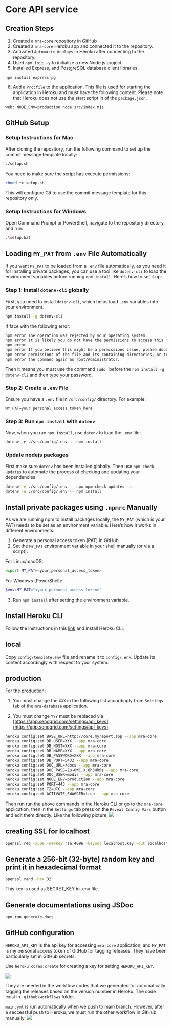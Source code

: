 # Core API service

## Creation Steps
1. Created a `mra-core` repository in GitHub
2. Created a `mra-core` Heroku app and connected it to the repository.
3. Activated `Automatic deploys` in Heroku after connecting to the repository.
4. Used `npm init -y` to initialize a new Node.js project.
5. Installed Express, and PostgreSQL database client libraries.
```
npm install express pg
```
6. Add a `Procfile` to the application. This file is used for starting the application in Heroku and must have the following content.
Please note that Heroku does not use the start script in of the `package.json`.
```
web: NODE_ENV=production node src/index.mjs
``` 


## GitHub Setup

### Setup Instructions for Mac

After cloning the repository, run the following command to set up the commit message template locally:

```bash
./setup.sh
```

You need to make sure the script has execute permissions:

```bash
chmod +x setup.sh
```

This will configure Git to use the commit message template for this repository only.

### Setup Instructions for Windows

Open Command Prompt or PowerShell, navigate to the repository directory, and run:

```bash
.\setup.bat
```

## Loading `MY_PAT` from `.env` File Automatically

If you want `MY_PAT` to be loaded from a `.env` file automatically, as you need it for installing private packages, you can use a tool like `dotenv-cli` to load the environment variables before running `npm install`. Here’s how to set it up:

### Step 1: Install `dotenv-cli` globally

First, you need to install `dotenv-cli`, which helps load `.env` variables into your environment.

```bash
npm install -g dotenv-cli
```

If face with the following error:

```bash
npm error The operation was rejected by your operating system.
npm error It is likely you do not have the permissions to access this file as the current user
npm error
npm error If you believe this might be a permissions issue, please double-check the
npm error permissions of the file and its containing directories, or try running
npm error the command again as root/Administrator.
```

Then it means you must use the command `sudo ` before the `npm install -g dotenv-cli` and then type your password.

### Step 2: Create a `.env` File

Ensure you have a `.env` file in `/src/config/` directory. For example:

```
MY_PAT=your_personal_access_token_here
```

### Step 3: Run `npm install` with `dotenv`

Now, when you run `npm install`, use `dotenv` to load the `.env` file:

```
dotenv -e ./src/config/.env -- npm install
```

### Update nodejs packages
First make sure `dotenv` has been installed globally.
Then use `npm-check-updates` to automate the process of checking and updating your dependencies:

```bash
dotenv -e ./src/config/.env -- npx npm-check-updates -u
dotenv -e ./src/config/.env -- npm install
```

## Install private packages using `.npmrc` Manually
As we are running npm to install packages locally, the `MY_PAT` (which is your PAT) needs to be set as an environment variable. Here’s how it works in different environments:

1. Generate a personal access token (PAT) in GitHub
2. Set the `MY_PAT` environment variable in your shell manually (or via a script):

For Linux/macOS:

```bash
export MY_PAT=<your_personal_access_token>
```

For Windows (PowerShell):

```powershell
$env:MY_PAT="<your_personal_access_token>"
```
3. Run `npm install` after setting the environment variable.

## Install Heroku CLI
Follow the instructions in this [link](https://devcenter.heroku.com/articles/heroku-cli#verify-your-installation) and install Heroku CLI. 

## local
Copy `config/template.env` file and rename it to `config/.env`.
Update its content accordingly with respect to your system. 

## production

For the production: 
1. You must change the `XXX` in the following list accordingly from `Settings` tab of the `mra-database` application. 

2. You must change `YYY` must be replaced via [https://app.sendgrid.com/settings/api_keys](https://app.sendgrid.com/settings/api_keys).

```bash
heroku config:set BASE_URL=http://core.myreport.app --app mra-core
heroku config:set DB_USER=XXX --app mra-core
heroku config:set DB_HOST=XXX --app mra-core
heroku config:set DB_NAME=XXX --app mra-core
heroku config:set DB_PASSWORD=XXX --app mra-core
heroku config:set DB_PORT=5432 --app mra-core
heroku config:set DOC_URL=/docs --app mra-core
heroku config:set DOC_PASS=Zu~0WC,X,8h3Hh@s --app mra-core
heroku config:set DOC_USER=modir --app mra-core
heroku config:set NODE_ENV=production --app mra-core
heroku config:set PORT=443 --app mra-core
heroku config:set TZ=UTC --app mra-core
heroku config:set ACTIVATE_SWAGGER=true --app mra-core
```

Then run run the above commands in the Heroku CLI or go to the `mra-core` application, then in the `Settings` tab press on the `Reveal Config Vars` button and edit them directly. Like the following picture:
![](./images/figure3.png)


## creating SSL for localhost

```bash
openssl req -x509 -newkey rsa:4096 -keyout localhost.key -out localhost.crt -days 365 -nodes -subj "/CN=localhost"
```

## Generate a 256-bit (32-byte) random key and print it in hexadecimal format
```bash 
openssl rand -hex 32
```
This key is used as SECRET_KEY in .env file. 

## Generate documentations using JSDoc
```bash
npm run generate-docs
```

## GitHub configuration
`HEROKU_API_KEY` is the api key for accessing `mra-core` application, and `MY_PAT` is my personal access token of GitHub for tagging releases. They have been particularly set in GitHub secrets.

Use `heroku cores:create` for creating a key for setting `HEROKU_API_KEY`.

![](./images/figure4.png)

They are needed in the workflow codes that we generated for automatically tagging the releases based on the version number in Heroku. The code exist in `.github\workflows` folder. 

`main.yml` is run automatically when we push to main branch. However, after a seccessful push to Heroku, we must run the other workflow in GitHub manually. 
![](./images/figure5.png)
